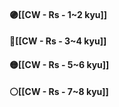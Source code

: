 #### 🟣[[CW - Rs - 1~2 kyu]]

#### 🔵[[CW - Rs - 3~4 kyu]]

#### 🟡[[CW - Rs - 5~6 kyu]]

#### ⚪[[CW - Rs - 7~8 kyu]]
